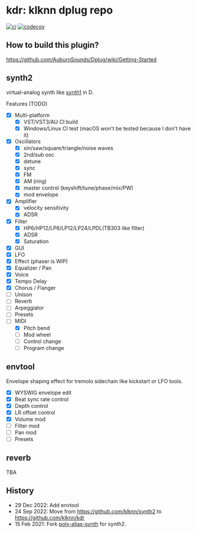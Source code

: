 # kdr: klknn dplug repo

[![ci](https://github.com/klknn/kdr/actions/workflows/ci.yml/badge.svg)](https://github.com/klknn/kdr/actions/workflows/ci.yml)
[![codecov](https://codecov.io/gh/klknn/kdr/branch/master/graph/badge.svg?token=4HMC5S2GER)](https://codecov.io/gh/klknn/kdr)

## How to build this plugin?

https://github.com/AuburnSounds/Dplug/wiki/Getting-Started

## synth2

virtual-analog synth like [synth1](https://www.kvraudio.com/product/synth1-by-daichi-laboratory-ichiro-toda) in D.

Features (TODO)

- [x] Multi-platform
  - [x] VST/VST3/AU CI build
  - [x] Windows/Linux CI test (macOS won't be tested because I don't have it)
- [x] Oscillators
  - [x] sin/saw/square/triangle/noise waves
  - [x] 2nd/sub osc
  - [x] detune
  - [x] sync
  - [x] FM
  - [x] AM (ring)
  - [x] master control (keyshift/tune/phase/mix/PW)
  - [x] mod envelope
- [x] Amplifier
  - [x] velocity sensitivity
  - [x] ADSR
- [x] Filter
  - [x] HP6/HP12/LP6/LP12/LP24/LPDL(TB303 like filter)
  - [x] ADSR
  - [x] Saturation
- [x] GUI
- [x] LFO
- [x] Effect (phaser is WIP)
- [x] Equalizer / Pan
- [x] Voice
- [x] Tempo Delay
- [x] Chorus / Flanger
- [ ] Unison
- [ ] Reverb
- [ ] Arpeggiator
- [ ] Presets
- [ ] MIDI
  - [x] Pitch bend
  - [ ] Mod wheel
  - [ ] Control change
  - [ ] Program change

## envtool

Envelope shaping effect for tremolo sidechain like kickstart or LFO tools.

- [x] WYSWIG envelope edit
- [x] Beat sync rate control
- [x] Depth control
- [x] LR offset control
- [x] Volume mod
- [ ] Filter mod
- [ ] Pan mod
- [ ] Presets

## reverb

TBA

## History

- 29 Dec 2022: Add envtool
- 24 Sep 2022: Move from https://github.com/klknn/synth2 to https://github.com/klknn/kdr
- 15 Feb 2021: Fork [poly-alias-synth](https://github.com/AuburnSounds/Dplug/tree/v10.2.1/examples/poly-alias-synth) for synth2.
